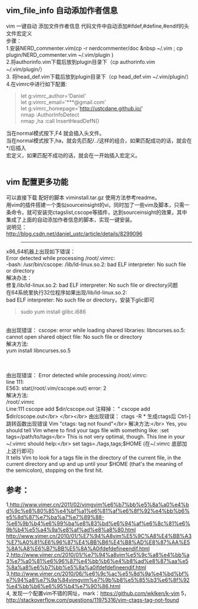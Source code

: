 ## vim_file_info 自动添加作者信息
vim 一键自动 添加文件作者信息  代码文件中自动添加#ifdef,#define,#endif的头文件宏定义 </br>
步骤：</br>
1.安装NERD_commenter.vim(cp -r nerdcommenter/doc  &nbsp ~/.vim ; 
cp   plugin/NERD_commenter.vim     ~/.vim/plugin )</br>
2.将authorinfo.vim下载后放到plugin目录下（cp authorinfo.vim  ~/.vim/plugin/）</br>
3. 将head_def.vim下载后放到plugin目录下（cp head_def.vim  ~/.vim/plugin/）</br>
4.在vimrc中进行如下配置:</br>
> let g:vimrc_author='Daniel' </br>
> let g:vimrc_email='***@gmail.com' </br>
> let g:vimrc_homepage='http://ustcdane.github.io/' </br>
> nmap <F4> :AuthorInfoDetect<cr> </br>
> nmap ,ha :call InsertHeadDefN()<cr>

当在normal模式按下,F4 就会插入头文件。</br>
当在normal模式按下,ha，就会先匹配/*..*/这样的组合，如果匹配成功的话，就会在*/后插入</br> 宏定义，如果匹配不成功的话，就会在一开始插入宏定义。</br>
</br>

## vim 配置更多功能
可以直接下载 配好的脚本 viminstall.tar.gz 使用方法参考readme。</br>
用vim的插件搭建一个类似sourceinsight的vi，同时加了一些vim及脚本，只需一条命令，就可安装完ctagslist,cscope等插件，达到sourceinsight的效果，其中集成了上面的自动添加作者信息的脚本，实现一键安装。
</br>说明见：</br>http://blog.csdn.net/daniel_ustc/article/details/8299096

> --------------------------------------------------------------------
x86_64机器上出现如下错误：</br>
Error detected while processing /root/.vimrc:</br>
-bash: /usr/bin/cscope: /lib/ld-linux.so.2: bad ELF interpreter: No such file or directory</br>
解决办法：</br>
修复/lib/ld-linux.so.2: bad ELF interpreter: No such file or directory问题</br>
 在64系统里执行32位程序如果出现/lib/ld-linux.so.2: </br>
bad ELF interpreter: No such file or directory，安装下glic即可</br>
> sudo yum install glibc.i686
</br>
由出现错误：
cscope: error while loading shared libraries: libncurses.so.5: cannot open shared object file: No such file or directory
</br>
解决方法:</br>
yum install libncurses.so.5

</br></br>
由出现错误：
Error detected while processing /root/.vimrc:</br>
line  111:</br>
E563: stat(/root/.vim/cscope.out) error: 2</br>
解决方法:</br>
 /root/.vimrc </br> Line:111
cscope add  $dir/cscope.out 注释掉： "  cscope add  $dir/cscope.out</br>
</br></br>
由出现错误：
ctags -R * 生成ctags后 Ctrl-] 跳转函数出现错误  Vim "ctags: tag not found"</br>
解决方法:</br>
Yes, you should tell Vim where to find your tags file with something like:
:set tags=/path/to/tags</br>
This is not very optimal, though. This line in your ~/.vimrc should help:</br>
set tags=./tags,tags;$HOME (在~/.vimrc 底部加上这行即可)</br>
It tells Vim to look for a tags file in the directory of the current file, in the current directory and up and up until your $HOME (that's the meaning of the semicolon), stopping on the first hit.</br>

## 参考：
1,http://www.vimer.cn/2011/02/vimgvim%e6%b7%bb%e5%8a%a0%e4%bd%9c%e8%80%85%e4%bf%a1%e6%81%af%e6%8f%92%e4%bb%b6%e5%8d%87%e7%ba%a7%e7%89%88-%e6%9b%b4%e6%99%ba%e8%83%bd%e6%94%af%e6%8c%81%e6%9b%b4%e5%a4%9a%e8%af%ad%e8%a8%80.html
</br>
http://www.vimer.cn/2010/01/%E7%94%A8vim%E5%9C%A8%E4%BB%A3%E7%A0%81%E6%96%87%E4%BB%B6%E4%B8%AD%E8%87%AA%E5%8A%A8%E6%B7%BB%E5%8A%A0ifdefdefineendif.html</br>
2,http://www.vimer.cn/2010/01/%e7%94%a8vim%e5%9c%a8%e4%bb%a3%e7%a0%81%e6%96%87%e4%bb%b6%e4%b8%ad%e8%87%aa%e5%8a%a8%e6%b7%bb%e5%8a%a0ifdefdefineendif.html </br>
3,http://www.vimer.cn/2010/06/%e6%9c%ac%e5%8d%9a%e4%bd%bf%e7%94%a8%e7%9a%84vimgvim%e7%9b%b8%e5%85%b3%e6%8f%92%e4%bb%b6%e6%95%b4%e7%90%86.html  </br>
4, 发现一个配置vim不错的网址，mark：https://github.com/wklken/k-vim
5，http://stackoverflow.com/questions/11975316/vim-ctags-tag-not-found
